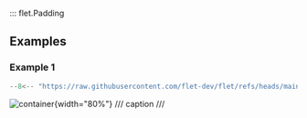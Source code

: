 ::: flet.Padding

## Examples

### Example 1

```python
--8<-- "https://raw.githubusercontent.com/flet-dev/flet/refs/heads/main/sdk/python/examples/controls/types/padding/container.py"
```

![container](https://raw.githubusercontent.com/flet-dev/flet/main/sdk/python/examples/controls/types/padding/media/container.gif){width="80%"}
/// caption
///

